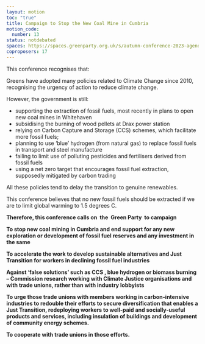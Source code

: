 ```yaml
---
layout: motion
toc: "true"
title: Campaign to Stop the New Coal Mine in Cumbria
motion_code:
  number: 13
status: notdebated
spaces: https://spaces.greenparty.org.uk/s/autumn-conference-2023-agenda-forum/post/post/view?id=10708
coproposers: 17
---
```

This conference recognises that:

Greens have adopted many policies related to Climate Change since 2010, recognising the urgency of action to reduce climate change.

However, the government is still:

* supporting the extraction of fossil fuels, most recently in plans to open new coal mines in Whitehaven
* subsidising the burning of wood pellets at Drax power station
* relying on Carbon Capture and Storage (CCS) schemes, which facilitate more fossil fuels;
* planning to use ‘blue’ hydrogen (from natural gas) to replace fossil fuels in transport and steel manufacture
* failing to limit use of polluting pesticides and fertilisers derived from fossil fuels
* using a net zero target that encourages fossil fuel extraction, supposedly mitigated by carbon trading

All these policies tend to delay the transition to genuine renewables.

This conference believes that no new fossil fuels should be extracted if we are to limit global warming to 1.5 degrees C.

**Therefore, this conference calls on  the  Green Party  to campaign**

**To stop new coal mining in Cumbria and end support for any new exploration or development of fossil fuel reserves and any investment in the same**

**To accelerate the work to develop sustainable alternatives and Just Transition for workers in declining fossil fuel industries**

**Against ‘false solutions’ such as CCS , blue hydrogen or biomass burning – Commission research working with Climate Justice organisations and with trade unions, rather than with industry lobbyists**

**To urge those trade unions with members working in carbon-intensive industries to redouble their efforts to secure diversification that enables a Just Transition, redeploying workers to well-paid and socially-useful products and services, including insulation of buildings and development of community energy schemes.**

**To cooperate with trade unions in those efforts.**